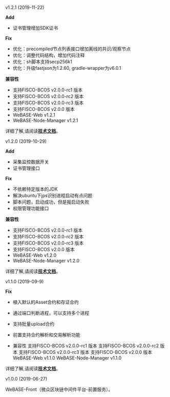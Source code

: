 v1.2.1 (2019-11-22)

**Add**
- 证书管理增加SDK证书

**Fix**
- 优化：precompiled节点列表接口增加离线的共识/观察节点
- 优化：调整代码结构，增加代码注释
- 优化：sh脚本支持secp256k1
- 优化：升级fastjson为1.2.60, gradle-wrapper为v6.0.1

**兼容性**
- 支持FISCO-BCOS v2.0.0-rc1 版本
- 支持FISCO-BCOS v2.0.0-rc2 版本
- 支持FISCO-BCOS v2.0.0-rc3 版本
- 支持FISCO-BCOS v2.0.0 版本
- WeBASE-Web v1.2.1
- WeBASE-Node-Manager v1.2.1

详细了解,请阅读[**技术文档**](https://webasedoc.readthedocs.io/zh_CN/latest/)。


v1.2.0 (2019-10-29)

**Add**
- 采集监控数据开关
- 证书管理接口

**Fix**
- 不依赖特定版本的JDK
- 解决ubuntu下jps识别进程启动有点问题
- 脚本问题，启动成功，但是报启动失败
- 权限管理功能接口

**兼容性**
- 支持FISCO-BCOS v2.0.0-rc1 版本
- 支持FISCO-BCOS v2.0.0-rc2 版本
- 支持FISCO-BCOS v2.0.0-rc3 版本
- 支持FISCO-BCOS v2.0.0 版本
- WeBASE-Web v1.2.0
- WeBASE-Node-Manager v1.2.0

详细了解,请阅读[**技术文档**](https://webasedoc.readthedocs.io/zh_CN/latest/)。

v1.1.0 (2019-09-9)

**Fix**
- 植入默认的Asset合约和存证合约
- 通过端口判断进程，可以支持多个进程
- 支持批量upload合约
- 前置支持合约解析和交易解析功能


- 兼容性
支持FISCO-BCOS v2.0.0-rc1 版本
支持FISCO-BCOS v2.0.0-rc2 版本
支持FISCO-BCOS v2.0.0-rc3 版本
支持FISCO-BCOS v2.0.0 版本
WeBASE-Web v1.1.0
WeBASE-Node-Manager v1.1.0


详细了解,请阅读[**技术文档**](https://webasedoc.readthedocs.io/zh_CN/latest/)。



v1.0.0
(2019-06-27)

WeBASE-Front（微众区块链中间件平台-前置服务）。
